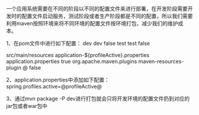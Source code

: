 一个应用系统需要在不同的阶段以不同的配置文件来进行部署，在开发阶段需要开发时的配置文件启动服务，测试阶段或者生产阶段都是不同的配置，所以我们需要利用maven按照环境来将不同环境的配置文件按环境打包，减少我们的维护成本。

1、在pom文件中进行如下配置：
<profiles>
    <profile>
        <id>dev</id>
        <properties>
            <profileActive>dev</profileActive>
        </properties>
        <activation>
            <activeByDefault>false</activeByDefault>
        </activation>
    </profile>
    <profile>
        <id>test</id>
        <properties>
            <profileActive>test</profileActive>
        </properties>
        <activation>
            <activeByDefault>false</activeByDefault>
        </activation>
    </profile>
</profiles>

<build>
<resources>
    <resource>
        <directory>src/main/resources</directory>
        <includes>
            <include>application-${profileActive}.properties</include>
            <include>application.properties</include>
        </includes>
        <filtering>true</filtering>
    </resource>
</resources>
<plugins>
    <plugin>
        <groupId>org.apache.maven.plugins</groupId>
        <artifactId>maven-resources-plugin</artifactId>
        <configuration>
            <delimiters>
                <delimiter>@</delimiter>
            </delimiters>
            <useDefaultDelimiters>false</useDefaultDelimiters>
        </configuration>
    </plugin>
</plugins>
</build>


2、application.properties中添加如下配置：
spring.profiles.active=@profileActive@  

3、通过mvn package -P dev进行打包就会只将开发环境的配置文件扔到对应的jar包或者war包中


